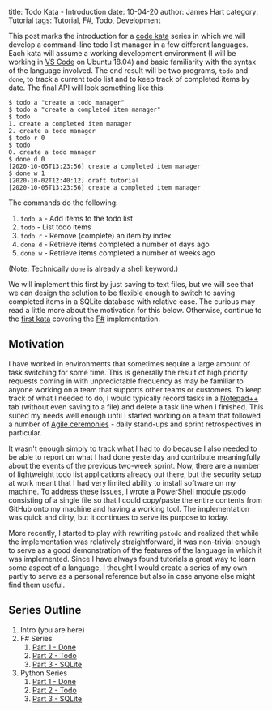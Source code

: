 title: Todo Kata - Introduction
date: 10-04-20
author: James Hart
category: Tutorial
tags: Tutorial, F#, Todo, Development

This post marks the introduction for a [code kata](https://en.wikipedia.org/wiki/Kata_(programming)) series in which we will develop a command-line todo list manager in a few different languages.
Each kata will assume a working development environment (I will be working in [VS Code](https://code.visualstudio.com/) on Ubuntu 18.04) and basic familiarity with the syntax of the language involved.
The end result will be two programs, `todo` and `done`, to track a current todo list and to keep track of completed items by date.
The final API will look something like this:

```shell
$ todo a "create a todo manager"
$ todo a "create a completed item manager"
$ todo
1. create a completed item manager
2. create a todo manager
$ todo r 0
$ todo
0. create a todo manager
$ done d 0
[2020-10-05T13:23:56] create a completed item manager
$ done w 1
[2020-10-02T12:40:12] draft tutorial
[2020-10-05T13:23:56] create a completed item manager
```

The commands do the following:

1. `todo a` - Add items to the todo list
2. `todo` - List todo items
3. `todo r` - Remove (complete) an item by index
4. `done d` - Retrieve items completed a number of days ago
5. `done w` - Retrieve items completed a number of weeks ago

(Note: Technically `done` is already a shell keyword.)

We will implement this first by just saving to text files, but we will see that we can design the solution to be flexible enough to switch to saving completed items in a SQLite database with relative ease.
The curious may read a little more about the motivation for this below.
Otherwise, continue to the [first kata](todo-kata-fsharp-part-1) covering the [F#](https://fsharp.org/) implementation.

## Motivation

I have worked in environments that sometimes require a large amount of task switching for some time.
This is generally the result of high priority requests coming in with unpredictable frequency as may be familiar to anyone working on a team that supports other teams or customers.
To keep track of what I needed to do, I would typically record tasks in a [Notepad++](https://notepad-plus-plus.org/) tab (without even saving to a file) and delete a task line when I finished.
This suited my needs well enough until I started working on a team that followed a number of [Agile ceremonies](https://www.atlassian.com/agile/scrum/ceremonies) - daily stand-ups and sprint retrospectives in particular.

It wasn't enough simply to track what I had to do because I also needed to be able to report on what I had done yesterday and contribute meaningfully about the events of the previous two-week sprint.
Now, there are a number of lightweight todo list applications already out there, but the security setup at work meant that I had very limited ability to install software on my machine.
To address these issues, I wrote a PowerShell module [pstodo](https://github.com/jameselliothart/pstodo) consisting of a single file so that I could copy/paste the entire contents from GitHub onto my machine and having a working tool.
The implementation was quick and dirty, but it continues to serve its purpose to today.

More recently, I started to play with rewriting `pstodo` and realized that while the implementation was relatively straightforward, it was non-trivial enough to serve as a good demonstration of the features of the language in which it was implemented.
Since I have always found tutorials a great way to learn some aspect of a language, I thought I would create a series of my own partly to serve as a personal reference but also in case anyone else might find them useful.

## Series Outline

1. Intro (you are here)
2. F# Series
    1. [Part 1 - Done](todo-kata-fsharp-part-1)
    2. [Part 2 - Todo](todo-kata-fsharp-part-2)
    3. [Part 3 - SQLite](todo-kata-fsharp-part-3)
3. Python Series
    1. [Part 1 - Done](todo-kata-python-part-1)
    2. [Part 2 - Todo](todo-kata-python-part-2)
    3. [Part 3 - SQLite](todo-kata-python-part-3)
